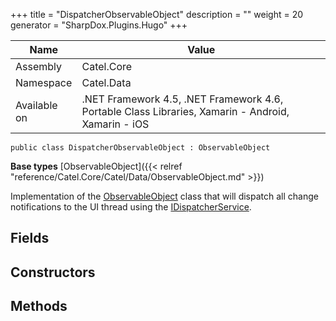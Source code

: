 

+++
title = "DispatcherObservableObject" 
description = ""
weight = 20
generator = "SharpDox.Plugins.Hugo"
+++

Name|Value
---|---
Assembly|Catel.Core
Namespace|Catel.Data
Available on|.NET Framework 4.5, .NET Framework 4.6, Portable Class Libraries, Xamarin - Android, Xamarin - iOS

```
public class DispatcherObservableObject : ObservableObject
```

**Base types**
[ObservableObject]({{< relref "reference/Catel.Core/Catel/Data/ObservableObject.md" >}})

Implementation of the [ObservableObject](#) class that will dispatch all change notifications to the UI thread using the [IDispatcherService](#).

## Fields

## Constructors

## Methods

